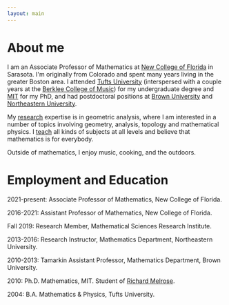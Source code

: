 ```yaml
---
layout: main
---
```


# About me

I am an Associate Professor of Mathematics at [New College of Florida](https://www.ncf.edu) in Sarasota.
I'm originally from Colorado and spent many years living in the greater Boston area.
I attended [Tufts University](https://www.tufts.edu) (interspersed with a couple years at the [Berklee College of Music](https://www.berklee.edu)) for my undergraduate
degree and [MIT](https://math.mit.edu) for my PhD, and had postdoctoral positions at [Brown University](https://www.brown.edu) and [Northeastern University](https://www.northeastern.edu).

My [research](research.html) expertise is in geometric analysis, where I am interested
in a number of topics involving geometry, analysis, topology 
and mathematical physics. I [teach](teaching.html) all kinds of subjects at all levels and believe that mathematics is for everybody.

Outside of mathematics, I enjoy music, cooking, and the outdoors.

# Employment and Education

2021-present: Associate Professor of Mathematics, New College of Florida.

2016-2021: Assistant Professor of Mathematics, New College of Florida.

Fall 2019: Research Member, Mathematical Sciences Research Institute.

2013-2016: Research Instructor, Mathematics Department, Northeastern University.

2010-2013: Tamarkin Assistant Professor, Mathematics Department, Brown University.

2010: Ph.D. Mathematics, MIT. Student of [Richard Melrose](http://math.mit.edu/~rbm).

2004: B.A. Mathematics & Physics, Tufts University.

